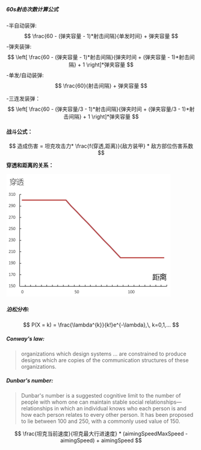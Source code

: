 
##### 60s射击次数计算公式

-半自动装弹:
$$
\frac{60 - (弹夹容量 - 1)*射击间隔}{单发时间} + 弹夹容量
$$
-弹夹装弹:
$$
\left[ \frac{60 - (弹夹容量 - 1)*射击间隔}{弹夹时间 + (弹夹容量 - 1)*射击间隔} + 1  \right]*弹夹容量
$$
-单发/自动装弹:
$$
\frac{60}{射击间隔} + 弹夹容量
$$

-三连发装弹：
$$
\left[ \frac{60 - (弹夹容量/3 - 1)*射击间隔}{弹夹时间 + (弹夹容量/3 - 1)*射击间隔} + 1  \right]*弹夹容量
$$

#### 战斗公式：

$$
造成伤害 = 坦克攻击力* \frac{f(穿透,距离)}{敌方装甲} * 敌方部位伤害系数
$$

**穿透和距离的关系：**

![1562670738076](Asserts/1562670738076.png)

##### 泊松分布:

$$
P(X = k) = \frac{\lambda^{k}}{k!}e^{-\lambda},\, k=0,1,...
$$



##### Conway's law:

> organizations which design systems ... are constrained to produce designs which are copies of the communication structures of these organizations.



##### Dunbar's number:

> Dunbar's number is a suggested cognitive limit to the number of people with whom one can maintain stable social relationships—relationships in which an individual knows who each person is and how each person relates to every other person. It has been proposed to lie between 100 and 250, with a commonly used value of 150.



$$
\frac{坦克当前速度}{坦克最大行进速度} * (aimingSpeedMaxSpeed - aimingSpeed) + aimingSpeed
$$

